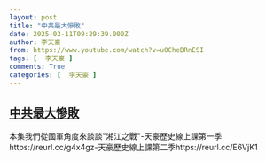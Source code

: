```yaml
---
layout: post
title: "中共最大慘敗"
date: 2025-02-11T09:29:39.000Z
author: 李天豪
from: https://www.youtube.com/watch?v=u0CheBRnESI
tags: [  李天豪 ]
comments: True
categories: [  李天豪 ]
---
```

<!--1739266179000-->
[中共最大慘敗](https://www.youtube.com/watch?v=u0CheBRnESI)
------

<div>
本集我們從國軍角度來談談"湘江之戰"-天豪歷史線上課第一季https://reurl.cc/g4x4gz-天豪歷史線上課第二季https://reurl.cc/E6VjK1
</div>
